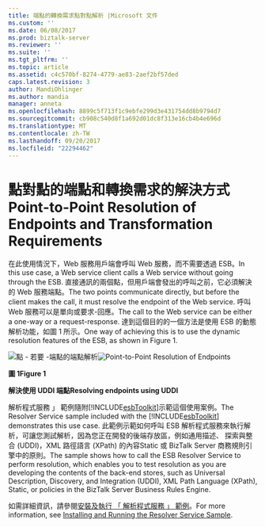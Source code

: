 ```yaml
---
title: 端點的轉換需求點對點解析 |Microsoft 文件
ms.custom: ''
ms.date: 06/08/2017
ms.prod: biztalk-server
ms.reviewer: ''
ms.suite: ''
ms.tgt_pltfrm: ''
ms.topic: article
ms.assetid: c4c570bf-8274-4779-ae83-2aef2bf57ded
caps.latest.revision: 3
author: MandiOhlinger
ms.author: mandia
manager: anneta
ms.openlocfilehash: 8899c5f713f1c9ebfe299d3e431754dd8b9794d7
ms.sourcegitcommit: cb908c540d8f1a692d01dc8f313e16cb4b4e696d
ms.translationtype: MT
ms.contentlocale: zh-TW
ms.lasthandoff: 09/20/2017
ms.locfileid: "22294462"
---
```

# <a name="point-to-point-resolution-of-endpoints-and-transformation-requirements"></a><span data-ttu-id="3d199-102">點對點的端點和轉換需求的解決方式</span><span class="sxs-lookup"><span data-stu-id="3d199-102">Point-to-Point Resolution of Endpoints and Transformation Requirements</span></span>
<span data-ttu-id="3d199-103">在此使用情況下，Web 服務用戶端會呼叫 Web 服務，而不需要透過 ESB。</span><span class="sxs-lookup"><span data-stu-id="3d199-103">In this use case, a Web service client calls a Web service without going through the ESB.</span></span> <span data-ttu-id="3d199-104">直接通訊的兩個點，但用戶端會發出的呼叫之前，它必須解決的 Web 服務端點。</span><span class="sxs-lookup"><span data-stu-id="3d199-104">The two points communicate directly, but before the client makes the call, it must resolve the endpoint of the Web service.</span></span> <span data-ttu-id="3d199-105">呼叫 Web 服務可以是單向或要求-回應。</span><span class="sxs-lookup"><span data-stu-id="3d199-105">The call to the Web service can be either a one-way or a request-response.</span></span> <span data-ttu-id="3d199-106">達到這個目的的一個方法是使用 ESB 的動態解析功能，如圖 1 所示。</span><span class="sxs-lookup"><span data-stu-id="3d199-106">One way of achieving this is to use the dynamic resolution features of the ESB, as shown in Figure 1.</span></span>  
  
 <span data-ttu-id="3d199-107">![點 &#45; 若要 &#45;端點的端點解析](../esb-toolkit/media/ch3-pointtopoint.gif "Ch3 PointToPoint")</span><span class="sxs-lookup"><span data-stu-id="3d199-107">![Point&#45;to&#45;Point Resolution of Endpoints](../esb-toolkit/media/ch3-pointtopoint.gif "Ch3-PointToPoint")</span></span>  
  
 <span data-ttu-id="3d199-108">**圖 1**</span><span class="sxs-lookup"><span data-stu-id="3d199-108">**Figure 1**</span></span>  
  
 <span data-ttu-id="3d199-109">**解決使用 UDDI 端點**</span><span class="sxs-lookup"><span data-stu-id="3d199-109">**Resolving endpoints using UDDI**</span></span>  
  
 <span data-ttu-id="3d199-110">解析程式服務 」 範例隨附[!INCLUDE[esbToolkit](../includes/esbtoolkit-md.md)]示範這個使用案例。</span><span class="sxs-lookup"><span data-stu-id="3d199-110">The Resolver Service sample included with the [!INCLUDE[esbToolkit](../includes/esbtoolkit-md.md)] demonstrates this use case.</span></span> <span data-ttu-id="3d199-111">此範例示範如何呼叫 ESB 解析程式服務來執行解析，可讓您測試解析，因為您正在開發的後端存放區，例如通用描述、 探索與整合 (UDDI)，XML 路徑語言 (XPath) 的內容Static 或 BizTalk Server 商務規則引擎中的原則。</span><span class="sxs-lookup"><span data-stu-id="3d199-111">The sample shows how to call the ESB Resolver Service to perform resolution, which enables you to test resolution as you are developing the contents of the back-end stores, such as Universal Description, Discovery, and Integration (UDDI), XML Path Language (XPath), Static, or policies in the BizTalk Server Business Rules Engine.</span></span>  
  
 <span data-ttu-id="3d199-112">如需詳細資訊，請參閱[安裝及執行 「 解析程式服務 」 範例](../esb-toolkit/installing-and-running-the-resolver-service-sample.md)。</span><span class="sxs-lookup"><span data-stu-id="3d199-112">For more information, see [Installing and Running the Resolver Service Sample](../esb-toolkit/installing-and-running-the-resolver-service-sample.md).</span></span>